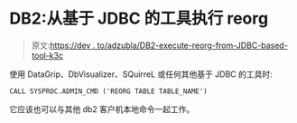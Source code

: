 # DB2:从基于 JDBC 的工具执行 reorg

> 原文:[https://dev . to/adzubla/DB2-execute-reorg-from-JDBC-based-tool-k3c](https://dev.to/adzubla/db2-execute-reorg-from-jdbc-based-tool-k3c)

使用 DataGrip、DbVisualizer、SQuirreL 或任何其他基于 JDBC 的工具时:

```
CALL SYSPROC.ADMIN_CMD ('REORG TABLE TABLE_NAME') 
```

它应该也可以与其他 db2 客户机本地命令一起工作。